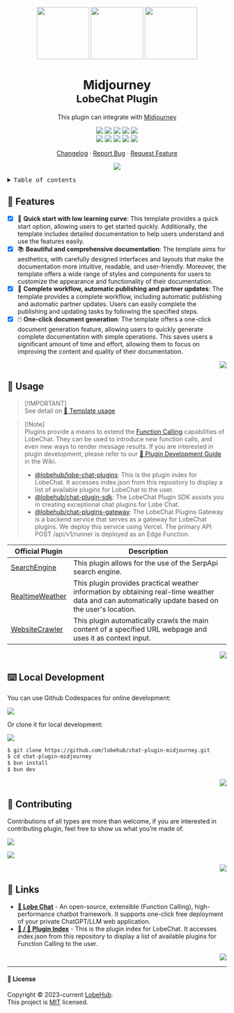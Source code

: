 <a name="readme-top"></a>

<div align="center">

<img height="120" src="https://registry.npmmirror.com/@lobehub/assets-emoji/1.3.0/files/assets/puzzle-piece.webp">
<img height="120" src="https://gw.alipayobjects.com/zos/kitchen/qJ3l3EPsdW/split.svg">
<img height="120" src="https://github-production-user-asset-6210df.s3.amazonaws.com/28616219/281042486-5e3b9283-9f47-4201-b468-1cb8ef86b3d5.png">

<h1>Midjourney<br/><sup>LobeChat Plugin</sup></h1>

This plugin can integrate with [Midjourney](https://www.midjourney.com/)

[![][🤯-🧩-lobehub-shield]][🤯-🧩-lobehub-link]
[![][github-release-shield]][github-release-link]
[![][github-releasedate-shield]][github-releasedate-link]
[![][github-action-test-shield]][github-action-test-link]
[![][github-action-release-shield]][github-action-release-link]<br/>
[![][github-contributors-shield]][github-contributors-link]
[![][github-forks-shield]][github-forks-link]
[![][github-stars-shield]][github-stars-link]
[![][github-issues-shield]][github-issues-link]
[![][github-license-shield]][github-license-link]

[Changelog](./CHANGELOG.md) · [Report Bug][github-issues-link] · [Request Feature][github-issues-link]

![](https://raw.githubusercontent.com/andreasbm/readme/master/assets/lines/rainbow.png)

</div>

<details>
<summary><kbd>Table of contents</kbd></summary>

#### TOC

- [🌟 Features](#-features)
- [🤯 Usage](#-usage)
- [⌨️ Local Development](#️-local-development)
- [🤝 Contributing](#-contributing)
- [🔗 Links](#-links)

####

</details>

## 🌟 Features

- [x] 💨 **Quick start with low learning curve**: This template provides a quick start option, allowing users to get started quickly. Additionally, the template includes detailed documentation to help users understand and use the features easily.
- [x] 📚 **Beautiful and comprehensive documentation**: The template aims for aesthetics, with carefully designed interfaces and layouts that make the documentation more intuitive, readable, and user-friendly. Moreover, the template offers a wide range of styles and components for users to customize the appearance and functionality of their documentation.
- [x] 🔄 **Complete workflow, automatic publishing and partner updates**: The template provides a complete workflow, including automatic publishing and automatic partner updates. Users can easily complete the publishing and updating tasks by following the specified steps.
- [x] 🖱️ **One-click document generation**: The template offers a one-click document generation feature, allowing users to quickly generate complete documentation with simple operations. This saves users a significant amount of time and effort, allowing them to focus on improving the content and quality of their documentation.

<div align="right">

[![][back-to-top]](#readme-top)

</div>

## 🤯 Usage

> \[!IMPORTANT]\
> See detail on [📘 Template usage](https://chat-plugin-sdk.lobehub.com/guides/template)

> \[!Note]\
> Plugins provide a means to extend the [Function Calling][fc-link] capabilities of LobeChat. They can be used to introduce new function calls, and even new ways to render message results. If you are interested in plugin development, please refer to our [📘 Plugin Development Guide](https://github.com/lobehub/lobe-chat/wiki/Plugin-Development) in the Wiki.
>
> - [@lobehub/lobe-chat-plugins][lobe-chat-plugins]: This is the plugin index for LobeChat. It accesses index.json from this repository to display a list of available plugins for LobeChat to the user.
> - [@lobehub/chat-plugin-sdk][chat-plugin-sdk]: The LobeChat Plugin SDK assists you in creating exceptional chat plugins for Lobe Chat.
> - [@lobehub/chat-plugins-gateway][chat-plugins-gateway]: The LobeChat Plugins Gateway is a backend service that serves as a gateway for LobeChat plugins. We deploy this service using Vercel. The primary API POST /api/v1/runner is deployed as an Edge Function.

| Official Plugin                                 | Description                                                                                                                                       |
| ----------------------------------------------- | ------------------------------------------------------------------------------------------------------------------------------------------------- |
| [SearchEngine][chat-plugin-search-engine]       | This plugin allows for the use of the SerpApi search engine.                                                                                      |
| [RealtimeWeather][chat-plugin-realtime-weather] | This plugin provides practical weather information by obtaining real-time weather data and can automatically update based on the user's location. |
| [WebsiteCrawler][chat-plugin-web-crawler]       | This plugin automatically crawls the main content of a specified URL webpage and uses it as context input.                                        |

<div align="right">

[![][back-to-top]](#readme-top)

</div>

## ⌨️ Local Development

You can use Github Codespaces for online development:

[![][github-codespace-shield]][github-codespace-link]

Or clone it for local development:

[![][bun-shield]][bun-link]

```bash
$ git clone https://github.com/lobehub/chat-plugin-midjourney.git
$ cd chat-plugin-midjourney
$ bun install
$ bun dev
```

<div align="right">

[![][back-to-top]](#readme-top)

</div>

## 🤝 Contributing

Contributions of all types are more than welcome, if you are interested in contributing plugin, feel free to show us what you’re made of.

[![][pr-welcome-shield]][pr-welcome-link]

[![][github-contrib-shield]][github-contrib-link]

<div align="right">

[![][back-to-top]](#readme-top)

</div>

## 🔗 Links

- **[🤖 Lobe Chat](https://github.com/lobehub/lobe-chat)** - An open-source, extensible (Function Calling), high-performance chatbot framework. It supports one-click free deployment of your private ChatGPT/LLM web application.
- **[🧩 / 🏪 Plugin Index](https://github.com/lobehub/lobe-chat-plugins)** - This is the plugin index for LobeChat. It accesses index.json from this repository to display a list of available plugins for Function Calling to the user.

<div align="right">

[![][back-to-top]](#readme-top)

</div>

---

#### 📝 License

Copyright © 2023-current [LobeHub][profile-url]. <br />
This project is [MIT](./LICENSE) licensed.

<!-- LINK GROUP -->

[🤯-🧩-lobehub-link]: https://github.com/lobehub/lobe-chat-plugins
[🤯-🧩-lobehub-shield]: https://img.shields.io/badge/%F0%9F%A4%AF%20%26%20%F0%9F%A7%A9%20LobeHub-Plugin-95f3d9?labelColor=black&style=flat-square
[back-to-top]: https://img.shields.io/badge/-BACK_TO_TOP-151515?style=flat-square
[bun-link]: https://bun.sh
[bun-shield]: https://img.shields.io/badge/-speedup%20with%20bun-black?logo=bun&style=for-the-badge
[chat-plugin-realtime-weather]: https://github.com/lobehub/chat-plugin-realtime-weather
[chat-plugin-sdk]: https://github.com/lobehub/chat-plugin-sdk
[chat-plugin-search-engine]: https://github.com/lobehub/chat-plugin-search-engine
[chat-plugin-web-crawler]: https://github.com/lobehub/chat-plugin-web-crawler
[chat-plugins-gateway]: https://github.com/lobehub/chat-plugins-gateway
[fc-link]: https://sspai.com/post/81986
[github-action-release-link]: https://github.com/lobehub/chat-plugin-midjourney/actions/workflows/release.yml
[github-action-release-shield]: https://img.shields.io/github/actions/workflow/status/lobehub/chat-plugin-midjourney/release.yml?label=release&labelColor=black&logo=githubactions&logoColor=white&style=flat-square
[github-action-test-link]: https://github.com/lobehub/chat-plugin-midjourney/actions/workflows/test.yml
[github-action-test-shield]: https://img.shields.io/github/actions/workflow/status/lobehub/chat-plugin-midjourney/test.yml?label=test&labelColor=black&logo=githubactions&logoColor=white&style=flat-square
[github-codespace-link]: https://codespaces.new/lobehub/chat-plugin-midjourney
[github-codespace-shield]: https://github.com/codespaces/badge.svg
[github-contrib-link]: https://github.com/lobehub/chat-plugin-midjourney/graphs/contributors
[github-contrib-shield]: https://contrib.rocks/image?repo=lobehub%2Fchat-plugin-midjourney
[github-contributors-link]: https://github.com/lobehub/chat-plugin-midjourney/graphs/contributors
[github-contributors-shield]: https://img.shields.io/github/contributors/lobehub/chat-plugin-midjourney?color=c4f042&labelColor=black&style=flat-square
[github-forks-link]: https://github.com/lobehub/chat-plugin-midjourney/network/members
[github-forks-shield]: https://img.shields.io/github/forks/lobehub/chat-plugin-midjourney?color=8ae8ff&labelColor=black&style=flat-square
[github-issues-link]: https://github.com/lobehub/chat-plugin-midjourney/issues
[github-issues-shield]: https://img.shields.io/github/issues/lobehub/chat-plugin-midjourney?color=ff80eb&labelColor=black&style=flat-square
[github-license-link]: https://github.com/lobehub/chat-plugin-midjourney/blob/main/LICENSE
[github-license-shield]: https://img.shields.io/github/license/lobehub/chat-plugin-midjourney?color=white&labelColor=black&style=flat-square
[github-release-link]: https://github.com/lobehub/chat-plugin-midjourney/releases
[github-release-shield]: https://img.shields.io/github/v/release/lobehub/chat-plugin-midjourney?color=369eff&labelColor=black&logo=github&style=flat-square
[github-releasedate-link]: https://github.com/lobehub/chat-plugin-midjourney/releases
[github-releasedate-shield]: https://img.shields.io/github/release-date/lobehub/chat-plugin-midjourney?labelColor=black&style=flat-square
[github-stars-link]: https://github.com/lobehub/chat-plugin-midjourney/network/stargazers
[github-stars-shield]: https://img.shields.io/github/stars/lobehub/chat-plugin-midjourney?color=ffcb47&labelColor=black&style=flat-square
[lobe-chat-plugins]: https://github.com/lobehub/lobe-chat-plugins
[pr-welcome-link]: https://github.com/lobehub/chat-plugin-midjourney/pulls
[pr-welcome-shield]: https://img.shields.io/badge/%F0%9F%A4%AF%20PR%20WELCOME-%E2%86%92-ffcb47?labelColor=black&style=for-the-badge
[profile-url]: https://github.com/lobehub
